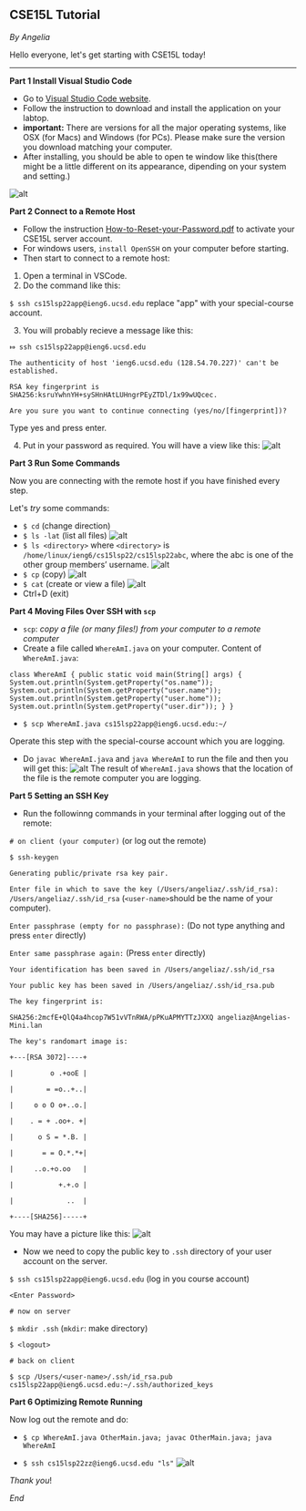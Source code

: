## CSE15L Tutorial

_By Angelia_

Hello everyone, let's get starting with CSE15L today!

***
**Part 1 Install Visual Studio Code**

* Go to [Visual Studio Code website](https://code.visualstudio.com).
* Follow the instruction to download and install the application on your labtop.
* **important:** There are versions for all the major operating systems, like OSX (for Macs) and Windows (for PCs). Please make sure the version you download matching your computer.
* After installing, you should be able to open te window like this(there might be a little different on its appearance, dipending on your system and setting.)

![alt](VSCode.png)

**Part 2 Connect to a Remote Host**

* Follow the instruction [How-to-Reset-your-Password.pdf](How-to-Reset-your-Password.pdf) to activate your CSE15L server account.
* For windows users, `install OpenSSH` on your computer before starting.
* Then start to connect to a remote host:
1. Open a terminal in VSCode.
2. Do the command like this:

 `$ ssh cs15lsp22app@ieng6.ucsd.edu`
replace "app" with your special-course account.

3. You will probably recieve a message like this:

`⤇ ssh cs15lsp22app@ieng6.ucsd.edu`

`The authenticity of host 'ieng6.ucsd.edu (128.54.70.227)' can't be established.`

`RSA key fingerprint is` 
`SHA256:ksruYwhnYH+sySHnHAtLUHngrPEyZTDl/1x99wUQcec.`

`Are you sure you want to continue connecting (yes/no/[fingerprint])?`

Type yes and press enter.

4. Put in your password as required. You will have a view like this:
![alt](LogIn.png)

**Part 3 Run Some Commands**

Now you are connecting with the remote host if you have finished every step. 

Let's _try_ some commands:

* `$ cd` (change direction)
* `$ ls -lat` (list all files)
![alt](ls-lat.png)
* `$ ls <directory>` where `<directory>` is `/home/linux/ieng6/cs15lsp22/cs15lsp22abc`, where the abc is one of the other group members’ username.
![alt](ls-other.png)
* `$ cp` (copy)
![alt](Command_cp.png)
* `$ cat` (create or view a file)
![alt](Command_cat.png)
* Ctrl+D (exit)

**Part 4 Moving Files Over SSH with `scp`**
* `scp`: _copy a file (or many files!) from your computer to a remote computer_
* Create a file called `WhereAmI.java` on your computer.
Content of `WhereAmI.java`:

`class WhereAmI {
  public static void main(String[] args) {
    System.out.println(System.getProperty("os.name"));
    System.out.println(System.getProperty("user.name"));
    System.out.println(System.getProperty("user.home"));
    System.out.println(System.getProperty("user.dir"));
  }
}`

* `$ scp WhereAmI.java cs15lsp22app@ieng6.ucsd.edu:~/`

Operate this step with the special-course account which you are logging.

* Do `javac WhereAmI.java` and `java WhereAmI` to run the file and then you will get this:
![alt](Command_scp.png)
The result of `WhereAmI.java` shows that the location of the file is the remote computer you are logging.

**Part 5 Setting an SSH Key**
* Run the followinng commands in your terminal after logging out of the remote:

`# on client (your computer)` (or log out the remote)

`$ ssh-keygen`

`Generating public/private rsa key pair.`

`Enter file in which to save the key (/Users/angeliaz/.ssh/id_rsa): /Users/angeliaz/.ssh/id_rsa` (`<user-name>`should be the name of your computer).

`Enter passphrase (empty for no passphrase):` (Do not type anything and press `enter` directly)

`Enter same passphrase again:` (Press `enter` directly)

`Your identification has been saved in /Users/angeliaz/.ssh/id_rsa`

`Your public key has been saved in /Users/angeliaz/.ssh/id_rsa.pub`

`The key fingerprint is:`

`SHA256:2mcfE+QlQ4a4hcop7W51vVTnRWA/pPKuAPMYTTzJXXQ angeliaz@Angelias-Mini.lan`

`The key's randomart image is:`

`+---[RSA 3072]----+`

`|         o .+ooE |`

`|        = =o..+..|`

`|     o o O o+..o.|`

`|    . = + .oo+. +|`

`|      o S = *.B. |`

`|       = = O.*.*+|`

`|     ..o.+o.oo   |`

`|           +.+.o |`

`|             ..  |`

`+----[SHA256]-----+`

You may have a picture like this:
![alt](Command_ssh_keygen.png)

* Now we need to copy the public key to `.ssh` directory of your user account on the server.

`$ ssh cs15lsp22app@ieng6.ucsd.edu` (log in you course account)

`<Enter Password>`

`# now on server`

`$ mkdir .ssh` (`mkdir`: make directory)

`$ <logout>`

`# back on client`

`$ scp /Users/<user-name>/.ssh/id_rsa.pub cs15lsp22app@ieng6.ucsd.edu:~/.ssh/authorized_keys`

**Part 6 Optimizing Remote Running**

Now log out the remote and do:
* `$ cp WhereAmI.java OtherMain.java; javac OtherMain.java; java WhereAmI`

* `$ ssh cs15lsp22zz@ieng6.ucsd.edu "ls"`
![alt](Command_ssh_account_ls.png)

$Thank$ $you!$

$End$